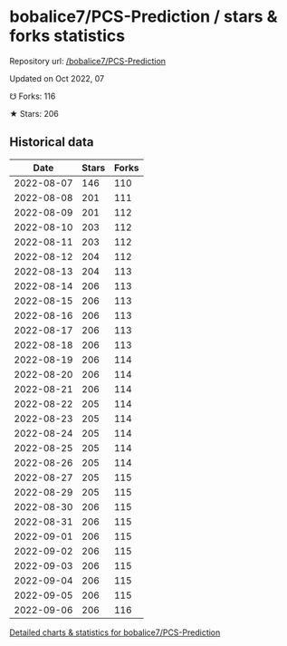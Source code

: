 # bobalice7/PCS-Prediction / stars & forks statistics

Repository url: [/bobalice7/PCS-Prediction](https://github.com/bobalice7/PCS-Prediction)

Updated on Oct 2022, 07

☋ Forks: 116

★ Stars: 206

## Historical data
| Date | Stars | Forks |
|------|-------|-------|
| 2022-08-07 | 146 | 110 | 
| 2022-08-08 | 201 | 111 | 
| 2022-08-09 | 201 | 112 | 
| 2022-08-10 | 203 | 112 | 
| 2022-08-11 | 203 | 112 | 
| 2022-08-12 | 204 | 112 | 
| 2022-08-13 | 204 | 113 | 
| 2022-08-14 | 206 | 113 | 
| 2022-08-15 | 206 | 113 | 
| 2022-08-16 | 206 | 113 | 
| 2022-08-17 | 206 | 113 | 
| 2022-08-18 | 206 | 113 | 
| 2022-08-19 | 206 | 114 | 
| 2022-08-20 | 206 | 114 | 
| 2022-08-21 | 206 | 114 | 
| 2022-08-22 | 205 | 114 | 
| 2022-08-23 | 205 | 114 | 
| 2022-08-24 | 205 | 114 | 
| 2022-08-25 | 205 | 114 | 
| 2022-08-26 | 205 | 114 | 
| 2022-08-27 | 205 | 115 | 
| 2022-08-29 | 205 | 115 | 
| 2022-08-30 | 206 | 115 | 
| 2022-08-31 | 206 | 115 | 
| 2022-09-01 | 206 | 115 | 
| 2022-09-02 | 206 | 115 | 
| 2022-09-03 | 206 | 115 | 
| 2022-09-04 | 206 | 115 | 
| 2022-09-05 | 206 | 115 | 
| 2022-09-06 | 206 | 116 | 


[Detailed charts & statistics for bobalice7/PCS-Prediction](https://reviewgithub.com/rep/bobalice7/PCS-Prediction)
